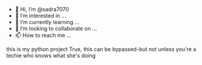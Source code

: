 - 👋 Hi, I’m @sadra7070
- 👀 I’m interested in ...
- 🌱 I’m currently learning ...
- 💞️ I’m looking to collaborate on ...
- 📫 How to reach me ...

this is my python project True, this can be bypassed-but not unless you're a techie who knows what she's doing
